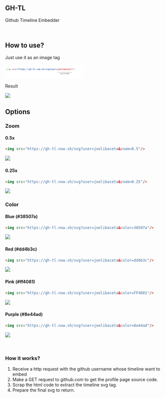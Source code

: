 ## GH-TL
Github Timeline Embedder

<br/>

## How to use?

Just use it as an image tag

<img src="images/image_snippet.png" width="50%"/> 


Result

![](https://gh-tl.now.sh/svg?user=joelibaceta)

## Options

### Zoom ###

#### 0.5x ####

```html
<img src="https://gh-tl.now.sh/svg?user=joelibaceta&zoom=0.5"/>
```

![](https://gh-tl.now.sh/svg?user=joelibaceta&zoom=0.5)

#### 0.25x ####

```html
<img src="https://gh-tl.now.sh/svg?user=joelibaceta&zoom=0.25"/>
```

![](https://gh-tl.now.sh/svg?user=joelibaceta&zoom=0.25)

### Color ###

#### Blue (#38507a) ####

```html
<img src="https://gh-tl.now.sh/svg?user=joelibaceta&color=38507a"/>
```

![](https://gh-tl.now.sh/svg?user=joelibaceta&color=38507a)


#### Red (#dd4b3c) ####

```html
<img src="https://gh-tl.now.sh/svg?user=joelibaceta&color=dd4b3c"/>
```

![](https://gh-tl.now.sh/svg?user=joelibaceta&color=dd4b3c)

#### Pink (#ff4081)

```html
<img src="https://gh-tl.now.sh/svg?user=joelibaceta&color=FF4081"/>
```

![](https://gh-tl.now.sh/svg?user=joelibaceta&color=FF4081)

#### Purple (#8e44ad)

```html
<img src="https://gh-tl.now.sh/svg?user=joelibaceta&color=8e44ad"/>
```

![](https://gh-tl.now.sh/svg?user=joelibaceta&color=8e44ad)

<br/>

### How it works?

1. Receive a http request with the github username whose timeline want to embed
2. Make a GET request to github.com to get the profile page source code.
3. Scrap the html code to extract the timeline svg tag.
4. Prepare the final svg to return.
